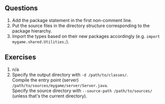 ##  Questions

1. Add the package statement in the first non-comment line.
2. Put the source files in the directory structure corresponding to the package hierarchy.
3. Import the types based on their new packages accordingly (e.g. `import mygame.shared.Utilities;`).

## Exercises

1. n/a
2. Specify the output directory with `-d /path/to/classes/`.  
   Compile the entry point (server) `/path/to/sources/mygame/server/Server.java`.  
   Specify the source directory with `--source-path /path/to/sources/` (unless that's the current directory).
